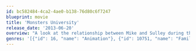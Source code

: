 ```yaml
---
id: bc582484-4ca2-4ae0-b138-76d80c6f7247
blueprint: movie
title: 'Monsters University'
release_date: '2013-06-20'
overview: "A look at the relationship between Mike and Sulley during their days at Monsters University — when they weren't necessarily the best of friends."
genres: '[{"id": 16, "name": "Animation"}, {"id": 10751, "name": "Family"}]'
---
```


